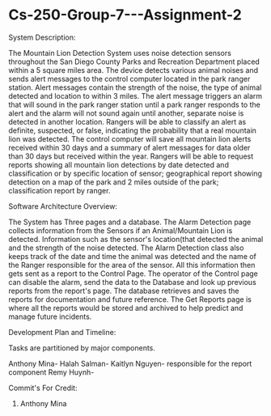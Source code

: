 # Cs-250-Group-7---Assignment-2
System Description:

The Mountain Lion Detection System uses noise detection sensors throughout the San Diego County Parks and Recreation Department placed within a 5 square miles area. The device detects various animal noises and sends alert messages to the control computer located in the park ranger station. Alert messages contain the strength of the noise, the type of animal detected and location to within 3 miles. The alert message triggers an alarm that will sound in the park ranger station until a park ranger responds to the alert and the alarm will not sound again until another, separate noise is detected in another location. Rangers will be able to classify an alert as definite, suspected, or false, indicating the probability that a real mountain lion was detected. The control computer will save all mountain lion alerts received within 30 days and a summary of alert messages for data older than 30 days but received within the year. Rangers will be able to request reports showing all mountain lion detections by date detected and classification or by specific location of sensor; geographical report showing detection on a map of the park and 2 miles outside of the park; classification report by ranger.


Software Architecture Overview:


The System has Three pages and a database. The Alarm Detection page collects information from the Sensors if an Animal/Mountain Lion is detected. Information such as the sensor's location(that detected the animal and the strength of the noise detected. The Alarm Detection class also keeps track of the date and time the animal was detected and the name of the Ranger responsible for the area of the sensor. All this information then gets sent as a report to the Control Page. The operator of the Control page can disable the alarm, send the data to the Database and look up previous reports from the report's page. The database retrieves and saves the reports for documentation and future reference. The Get Reports page is where all the reports would be stored and archived to help predict and manage future incidents.

Development Plan and Timeline:

Tasks are partitioned by major components.

Anthony Mina-
Halah Salman-
Kaitlyn Nguyen- responsible for the report component
Remy Huynh-

Commit's For Credit:
1. Anthony Mina

